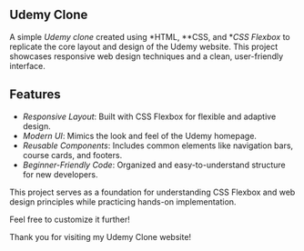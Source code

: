 ## Udemy Clone  

A simple *Udemy clone* created using *HTML, **CSS, and **CSS Flexbox* to replicate the core layout and design of the Udemy website. This project showcases responsive web design techniques and a clean, user-friendly interface.  

## Features  
- *Responsive Layout*: Built with CSS Flexbox for flexible and adaptive design.  
- *Modern UI*: Mimics the look and feel of the Udemy homepage.  
- *Reusable Components*: Includes common elements like navigation bars, course cards, and footers.  
- *Beginner-Friendly Code*: Organized and easy-to-understand structure for new developers.  

This project serves as a foundation for understanding CSS Flexbox and web design principles while practicing hands-on implementation.  

Feel free to customize it further!

Thank you for visiting my Udemy Clone website!
